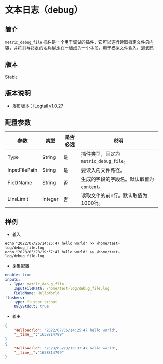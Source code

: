 # 文本日志（debug）

## 简介

`metric_debug_file` 插件是一个用于调试的插件，它可以逐行读取指定文件的内容，并将其与指定的名称绑定在一起成为一个字段，用于模拟文件输入。[源代码](https://github.com/alibaba/loongcollector/blob/main/plugins/input/debugfile/input_debug_file.go)

## 版本

[Stable](../../stability-level.md)

## 版本说明

* 发布版本：iLogtail v1.0.27

## 配置参数

| 参数                | 类型      | 是否必选 | 说明                                                                         |
| ----------------- | ------- | ---- | -------------------------------------------------------------------------- |
| Type              | String  | 是    | 插件类型，固定为`metric_debug_file`。                                           |
| InputFilePath     | String  | 是    | 要读入的文件路径。                      |
| FieldName         | String  | 否    | 生成的字段的字段名。默认取值为`content`。                   |
| LineLimit         | Integer | 否    | 读取文件的前n行。默认取值为1000行。 |

## 样例

* 输入

```shell
echo "2022/07/26/14:25:47 hello world" >> /home/test-log/debug_file.log
echo "2023/05/23/19:37:47 hello world" >> /home/test-log/debug_file.log
```

* 采集配置

```yaml
enable: true
inputs:
  - Type: metric_debug_file
    InputFilePath: /home/test-log/debug_file.log
    FieldName: HelloWorld
flushers:
  - Type: flusher_stdout
    OnlyStdout: true  
```

* 输出

```json
{
    "HelloWorld": "2022/07/26/14:25:47 hello world",
    "__time__":"1658814799"
}
{
    "HelloWorld": "2023/05/23/19:37:47 hello world",
    "__time__":"1658814799"
}
```
